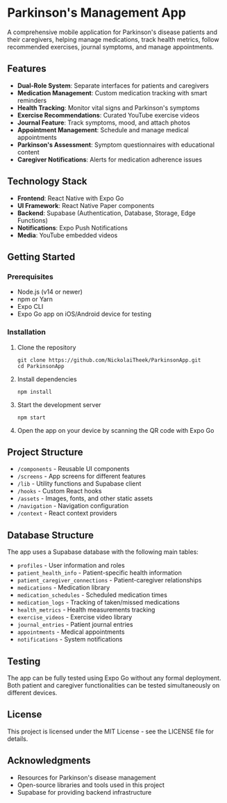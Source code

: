 # Parkinson's Management App

A comprehensive mobile application for Parkinson's disease patients and their caregivers, helping manage medications, track health metrics, follow recommended exercises, journal symptoms, and manage appointments.

## Features

- **Dual-Role System**: Separate interfaces for patients and caregivers
- **Medication Management**: Custom medication tracking with smart reminders
- **Health Tracking**: Monitor vital signs and Parkinson's symptoms
- **Exercise Recommendations**: Curated YouTube exercise videos
- **Journal Feature**: Track symptoms, mood, and attach photos
- **Appointment Management**: Schedule and manage medical appointments
- **Parkinson's Assessment**: Symptom questionnaires with educational content
- **Caregiver Notifications**: Alerts for medication adherence issues

## Technology Stack

- **Frontend**: React Native with Expo Go
- **UI Framework**: React Native Paper components
- **Backend**: Supabase (Authentication, Database, Storage, Edge Functions)
- **Notifications**: Expo Push Notifications
- **Media**: YouTube embedded videos

## Getting Started

### Prerequisites

- Node.js (v14 or newer)
- npm or Yarn
- Expo CLI
- Expo Go app on iOS/Android device for testing

### Installation

1. Clone the repository
   ```
   git clone https://github.com/NickolaiTheek/ParkinsonApp.git
   cd ParkinsonApp
   ```

2. Install dependencies
   ```
   npm install
   ```

3. Start the development server
   ```
   npm start
   ```

4. Open the app on your device by scanning the QR code with Expo Go

## Project Structure

- `/components` - Reusable UI components
- `/screens` - App screens for different features
- `/lib` - Utility functions and Supabase client
- `/hooks` - Custom React hooks
- `/assets` - Images, fonts, and other static assets
- `/navigation` - Navigation configuration
- `/context` - React context providers

## Database Structure

The app uses a Supabase database with the following main tables:

- `profiles` - User information and roles
- `patient_health_info` - Patient-specific health information
- `patient_caregiver_connections` - Patient-caregiver relationships
- `medications` - Medication library
- `medication_schedules` - Scheduled medication times
- `medication_logs` - Tracking of taken/missed medications
- `health_metrics` - Health measurements tracking
- `exercise_videos` - Exercise video library
- `journal_entries` - Patient journal entries
- `appointments` - Medical appointments
- `notifications` - System notifications

## Testing

The app can be fully tested using Expo Go without any formal deployment. Both patient and caregiver functionalities can be tested simultaneously on different devices.

## License

This project is licensed under the MIT License - see the LICENSE file for details.

## Acknowledgments

- Resources for Parkinson's disease management
- Open-source libraries and tools used in this project
- Supabase for providing backend infrastructure 